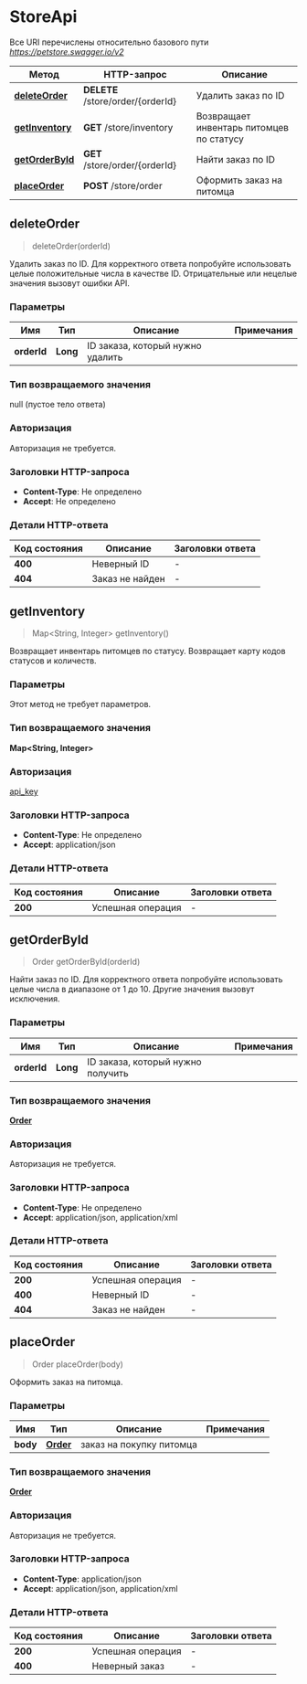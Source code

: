 # StoreApi

Все URI перечислены относительно базового пути *https://petstore.swagger.io/v2*

| Метод                                        | HTTP-запрос                       | Описание                                 |
|----------------------------------------------|-----------------------------------|------------------------------------------|
| [**deleteOrder**](StoreApi.md#deleteOrder)   | **DELETE** /store/order/{orderId} | Удалить заказ по ID                      |
| [**getInventory**](StoreApi.md#getInventory) | **GET** /store/inventory          | Возвращает инвентарь питомцев по статусу |
| [**getOrderById**](StoreApi.md#getOrderById) | **GET** /store/order/{orderId}    | Найти заказ по ID                        |
| [**placeOrder**](StoreApi.md#placeOrder)     | **POST** /store/order             | Оформить заказ на питомца                |

## deleteOrder

> deleteOrder(orderId)

Удалить заказ по ID. Для корректного ответа попробуйте использовать целые положительные числа в качестве ID.
Отрицательные или нецелые значения вызовут ошибки API.

### Параметры

| Имя         | Тип      | Описание                         | Примечания |
|-------------|----------|----------------------------------|------------|
| **orderId** | **Long** | ID заказа, который нужно удалить |            |

### Тип возвращаемого значения

null (пустое тело ответа)

### Авторизация

Авторизация не требуется.

### Заголовки HTTP-запроса

- **Content-Type**: Не определено
- **Accept**: Не определено

### Детали HTTP-ответа

| Код состояния | Описание        | Заголовки ответа |
|---------------|-----------------|------------------|
| **400**       | Неверный ID     | -                |
| **404**       | Заказ не найден | -                |

## getInventory

> Map&lt;String, Integer&gt; getInventory()

Возвращает инвентарь питомцев по статусу. Возвращает карту кодов статусов и количеств.

### Параметры

Этот метод не требует параметров.

### Тип возвращаемого значения

**Map&lt;String, Integer&gt;**

### Авторизация

[api_key](README.md#api_key)

### Заголовки HTTP-запроса

- **Content-Type**: Не определено
- **Accept**: application/json

### Детали HTTP-ответа

| Код состояния | Описание          | Заголовки ответа |
|---------------|-------------------|------------------|
| **200**       | Успешная операция | -                |

## getOrderById

> Order getOrderById(orderId)

Найти заказ по ID. Для корректного ответа попробуйте использовать целые числа в диапазоне от 1 до 10.
Другие значения вызовут исключения.

### Параметры

| Имя         | Тип      | Описание                          | Примечания |
|-------------|----------|-----------------------------------|------------|
| **orderId** | **Long** | ID заказа, который нужно получить |            |

### Тип возвращаемого значения

[**Order**](Order.md)

### Авторизация

Авторизация не требуется.

### Заголовки HTTP-запроса

- **Content-Type**: Не определено
- **Accept**: application/json, application/xml

### Детали HTTP-ответа

| Код состояния | Описание          | Заголовки ответа |
|---------------|-------------------|------------------|
| **200**       | Успешная операция | -                |
| **400**       | Неверный ID       | -                |
| **404**       | Заказ не найден   | -                |

## placeOrder

> Order placeOrder(body)

Оформить заказ на питомца.

### Параметры

| Имя      | Тип                   | Описание                 | Примечания |
|----------|-----------------------|--------------------------|------------|
| **body** | [**Order**](Order.md) | заказ на покупку питомца |            |

### Тип возвращаемого значения

[**Order**](Order.md)

### Авторизация

Авторизация не требуется.

### Заголовки HTTP-запроса

- **Content-Type**: application/json
- **Accept**: application/json, application/xml

### Детали HTTP-ответа

| Код состояния | Описание          | Заголовки ответа |
|---------------|-------------------|------------------|
| **200**       | Успешная операция | -                |
| **400**       | Неверный заказ    | -                |
